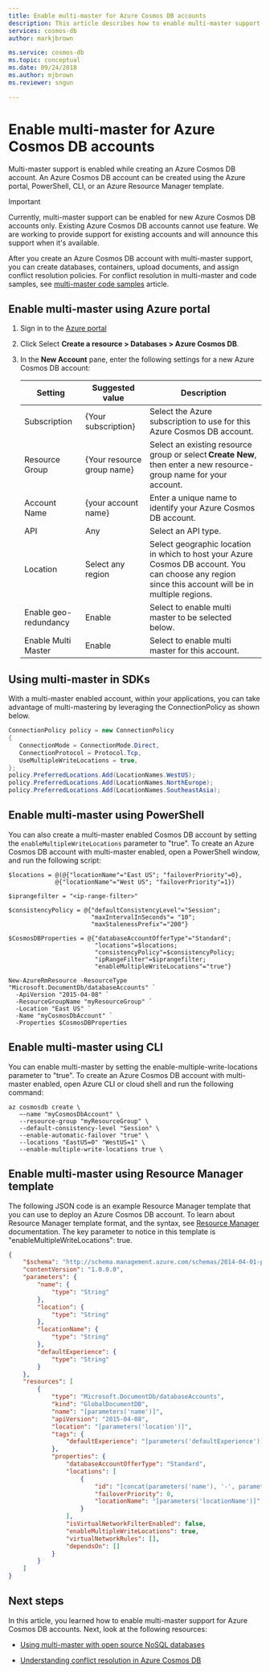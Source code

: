 ```yaml
---
title: Enable multi-master for Azure Cosmos DB accounts 
description: This article describes how to enable multi-master support while creating an Azure Cosmos DB account with Azure portal, PowerShell, CLI or an Azure Resource Manager template.
services: cosmos-db
author: markjbrown

ms.service: cosmos-db
ms.topic: conceptual
ms.date: 09/24/2018
ms.author: mjbrown
ms.reviewer: sngun

---
```


# Enable multi-master for Azure Cosmos DB accounts

Multi-master support is enabled while creating an Azure Cosmos DB account. An Azure Cosmos DB account can be created using the Azure portal, PowerShell, CLI, or an Azure Resource Manager template.

> [!IMPORTANT]
> Currently, multi-master support can be enabled for new Azure Cosmos DB accounts only. Existing Azure Cosmos DB accounts cannot use feature. We are working to provide support for existing accounts and will announce this support when it's available.

After you create an Azure Cosmos DB account with multi-master support, you can create databases, containers, upload documents, and assign conflict resolution policies. For conflict resolution in multi-master and code samples, see [multi-master code samples](multi-master-conflict-resolution.md#code-samples) article.

## Enable multi-master using Azure portal

1. Sign in to the [Azure portal](https://portal.azure.com/)

2. Click Select **Create a resource > Databases > Azure Cosmos DB**.

3. In the **New Account** pane, enter the following settings for a new Azure Cosmos DB account:

   |**Setting**  |**Suggested value** |**Description**|
   |---------|---------|---------|
   |Subscription   | {Your subscription}  |Select the Azure subscription to use for this Azure Cosmos DB account.  |
   |Resource Group  |   {Your resource group name}    |  Select an existing resource group or select **Create New**, then enter a new resource-group name for your account. |
   |Account Name | {your account name}   |  Enter a unique name to identify your Azure Cosmos DB account.        |
   |API	 |   Any   |  Select an API type.   |
   |Location  | Select any region   | Select geographic location in which to host your Azure Cosmos DB account. You can choose any region since this account will be in multiple regions.  |
   |Enable geo-redundancy   |  Enable  |  Select to enable multi master to be selected below.   |
   |Enable Multi Master | Enable  | Select to enable multi master for this account. |


## Using multi-master in SDKs

With a multi-master enabled account, within your applications, you can take advantage of multi-mastering by leveraging the ConnectionPolicy as shown below.

```csharp
ConnectionPolicy policy = new ConnectionPolicy
{
   ConnectionMode = ConnectionMode.Direct,
   ConnectionProtocol = Protocol.Tcp,
   UseMultipleWriteLocations = true,
};
policy.PreferredLocations.Add(LocationNames.WestUS);
policy.PreferredLocations.Add(LocationNames.NorthEurope);
policy.PreferredLocations.Add(LocationNames.SoutheastAsia);
```

## Enable multi-master using PowerShell

You can also create a multi-master enabled Cosmos DB account by setting the `enableMultipleWriteLocations` parameter to "true". To create an Azure Cosmos DB account with multi-master enabled, open a PowerShell window, and run the following script:

```azurepowershell-interactive
$locations = @(@{"locationName"="East US"; "failoverPriority"=0},
             @{"locationName"="West US"; "failoverPriority"=1})

$iprangefilter = "<ip-range-filter>"

$consistencyPolicy = @{"defaultConsistencyLevel"="Session";
                       "maxIntervalInSeconds"= "10";
                       "maxStalenessPrefix"="200"}

$CosmosDBProperties = @{"databaseAccountOfferType"="Standard";
                        "locations"=$locations;
                        "consistencyPolicy"=$consistencyPolicy;
                        "ipRangeFilter"=$iprangefilter;
                        "enableMultipleWriteLocations"="true"}

New-AzureRmResource -ResourceType "Microsoft.DocumentDb/databaseAccounts" `
  -ApiVersion "2015-04-08" `
  -ResourceGroupName "myResourceGroup" `
  -Location "East US" `
  -Name "myCosmosDbAccount" `
  -Properties $CosmosDBProperties
```

## Enable multi-master using CLI

You can enable multi-master by setting the enable-multiple-write-locations parameter to "true". To create an Azure Cosmos DB account with multi-master enabled, open Azure CLI or cloud shell and run the following command:

```azurecli-interactive
az cosmosdb create \
   –-name "myCosmosDbAccount" \
   --resource-group "myResourceGroup" \
   --default-consistency-level "Session" \
   --enable-automatic-failover "true" \
   --locations "EastUS=0" "WestUS=1" \
   --enable-multiple-write-locations true \
```

## Enable multi-master using Resource Manager template

The following JSON code is an example Resource Manager template that you can use to deploy an Azure Cosmos DB account. To learn about Resource Manager template format, and the syntax, see [Resource Manager](../azure-resource-manager/resource-group-authoring-templates.md) documentation. The key parameter to notice in this template is "enableMultipleWriteLocations": true.

```json
{
    "$schema": "http://schema.management.azure.com/schemas/2014-04-01-preview/deploymentTemplate.json#",
    "contentVersion": "1.0.0.0",
    "parameters": {
        "name": {
            "type": "String"
        },
        "location": {
            "type": "String"
        },
        "locationName": {
            "type": "String"
        },
        "defaultExperience": {
            "type": "String"
        }
    },
    "resources": [
        {
            "type": "Microsoft.DocumentDb/databaseAccounts",
            "kind": "GlobalDocumentDB",
            "name": "[parameters('name')]",
            "apiVersion": "2015-04-08",
            "location": "[parameters('location')]",
            "tags": {
                "defaultExperience": "[parameters('defaultExperience')]"
            },
            "properties": {
                "databaseAccountOfferType": "Standard",
                "locations": [
                    {
                        "id": "[concat(parameters('name'), '-', parameters('location'))]",
                        "failoverPriority": 0,
                        "locationName": "[parameters('locationName')]"
                    }
                ],
                "isVirtualNetworkFilterEnabled": false,
                "enableMultipleWriteLocations": true,
                "virtualNetworkRules": [],
                "dependsOn": []
            }
        }
    ]
}
```

## Next steps

In this article, you learned how to enable multi-master support for Azure Cosmos DB accounts. Next, look at the following resources:

* [Using multi-master with open source NoSQL databases](multi-master-oss-nosql.md)

* [Understanding conflict resolution in Azure Cosmos DB](multi-master-conflict-resolution.md)
